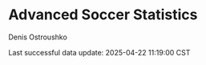 # Advanced Soccer Statistics
Denis Ostroushko

<!-- gfm -->

Last successful data update: 2025-04-22 11:19:00 CST
